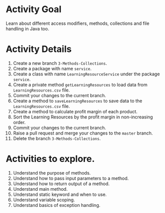 # Activity Goal

Learn about different access modifiers, methods, collections and file handling in Java too.

# Activity Details
1. Create a new branch `3-Methods-Collections`.
1. Create a package with name `service`.
2. Create a class with name `LearningResourceService` under the package `service`.
3. Create a private method `getLearningResources` to load data from `LearningResources.csv` file.
4. Commit your changes to the current branch.
5. Create a method to `saveLearningResources` to save data to the `LearningResources.csv` file.
6. Create a method to calculate profit margin of each product.
7. Sort the Learning Resources by the profit margin in non-increasing order.
8. Commit your changes to the current branch.
9. Raise a pull request and merge your changes to the `master` branch.
10. Delete the branch `3-Methods-Collections`.

# Activities to explore.
1. Understand the purpose of methods.
2. Understand how to pass input parameters to a method.
3. Understand how to return output of a method.
4. Understand main method.
5. Understand static keyword and when to use.
6. Understand variable scoping.
7. Understand basics of exception handling.
